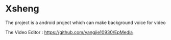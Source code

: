 # Xsheng
The project is a android project which can make background voice for video

The Video Editor : https://github.com/yangjie10930/EpMedia
